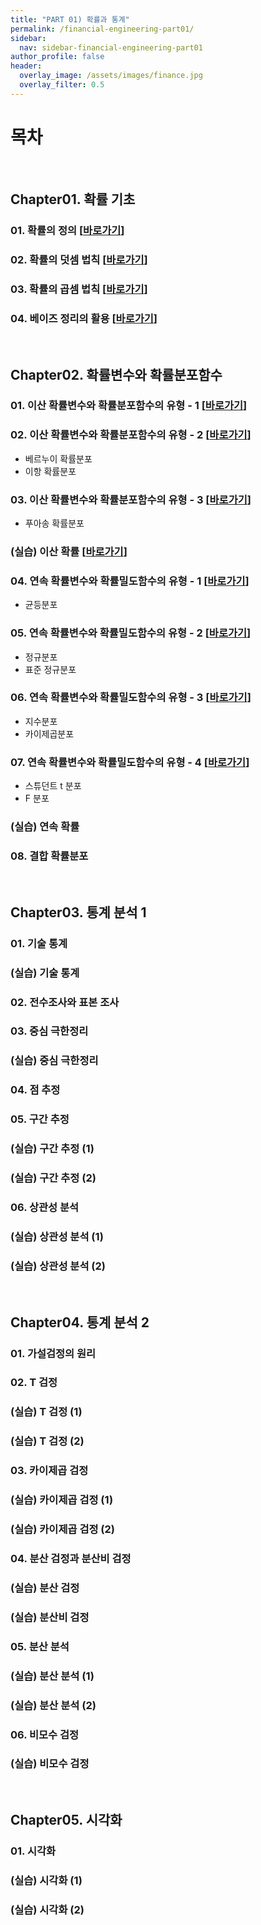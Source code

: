```yaml
---
title: "PART 01) 확률과 통계"
permalink: /financial-engineering-part01/
sidebar:
  nav: sidebar-financial-engineering-part01
author_profile: false
header:
  overlay_image: /assets/images/finance.jpg
  overlay_filter: 0.5
---
```

# 목차

<br>

## Chapter01. 확률 기초

### 01. 확률의 정의 \[[바로가기](/financialengineering/FE-quant-FE-part01-ch01-01/)\]

### 02. 확률의 덧셈 법칙 \[[바로가기](/financialengineering/FE-quant-FE-part01-ch01-02/)\]

### 03. 확률의 곱셈 법칙 \[[바로가기](/financialengineering/FE-quant-FE-part01-ch01-03/)\]

### 04. 베이즈 정리의 활용 \[[바로가기](/financialengineering/FE-quant-FE-part01-ch01-04/)\]

<br>

## Chapter02. 확률변수와 확률분포함수

### 01. 이산 확률변수와 확률분포함수의 유형 - 1 \[[바로가기](/financialengineering/FE-quant-FE-part01-ch02-01/)\]

### 02. 이산 확률변수와 확률분포함수의 유형 - 2 \[[바로가기](/financialengineering/FE-quant-FE-part01-ch02-02/)\]

- 베르누이 확률분포
- 이항 확률분포

### 03. 이산 확률변수와 확률분포함수의 유형 - 3 \[[바로가기](/financialengineering/FE-quant-FE-part01-ch02-03/)\]

- 푸아송 확률분포

### (실습) 이산 확률 \[[바로가기](/financialengineering/FE-quant-FE-part01-ch02-p1/)\]

### 04. 연속 확률변수와 확률밀도함수의 유형 - 1 \[[바로가기](/financialengineering/FE-quant-FE-part01-ch02-04/)\]

- 균등분포

### 05. 연속 확률변수와 확률밀도함수의 유형 - 2 \[[바로가기](/financialengineering/FE-quant-FE-part01-ch02-05/)\]

- 정규분포
- 표준 정규분포

### 06. 연속 확률변수와 확률밀도함수의 유형 - 3 \[[바로가기](/financialengineering/FE-quant-FE-part01-ch02-06/)\]

- 지수분포
- 카이제곱분포

### 07. 연속 확률변수와 확률밀도함수의 유형 - 4 \[[바로가기](/financialengineering/FE-quant-FE-part01-ch02-07/)\]

- 스튜던트 t 분포
- F 분포

### (실습) 연속 확률

### 08. 결합 확률분포

<br>

## Chapter03. 통계 분석 1

### 01. 기술 통계

### (실습) 기술 통계

### 02. 전수조사와 표본 조사

### 03. 중심 극한정리

### (실습) 중심 극한정리

### 04. 점 추정

### 05. 구간 추정

### (실습) 구간 추정 (1)

### (실습) 구간 추정 (2)

### 06. 상관성 분석

### (실습) 상관성 분석 (1)

### (실습) 상관성 분석 (2)

<br>

## Chapter04. 통계 분석 2

### 01. 가설검정의 원리

### 02. T 검정

### (실습) T 검정 (1)

### (실습) T 검정 (2)

### 03. 카이제곱 검정

### (실습) 카이제곱 검정 (1)

### (실습) 카이제곱 검정 (2)

### 04. 분산 검정과 분산비 검정

### (실습) 분산 검정

### (실습) 분산비 검정

### 05. 분산 분석

### (실습) 분산 분석 (1)

### (실습) 분산 분석 (2)

### 06. 비모수 검정

### (실습) 비모수 검정

<br>

## Chapter05. 시각화

### 01. 시각화

### (실습) 시각화 (1)

### (실습) 시각화 (2)
